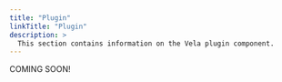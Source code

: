 ```yaml
---
title: "Plugin"
linkTitle: "Plugin"
description: >
  This section contains information on the Vela plugin component.
---
```


COMING SOON!
